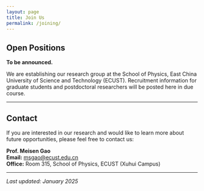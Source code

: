 ```yaml
---
layout: page
title: Join Us
permalink: /joining/
---
```


## Open Positions

**To be announced.**

We are establishing our research group at the School of Physics, East China University of Science and Technology (ECUST). Recruitment information for graduate students and postdoctoral researchers will be posted here in due course.

---

## Contact

If you are interested in our research and would like to learn more about future opportunities, please feel free to contact us:

**Prof. Meisen Gao**  
**Email:** msgao@ecust.edu.cn  
**Office:** Room 315, School of Physics, ECUST (Xuhui Campus)

---

*Last updated: January 2025*

